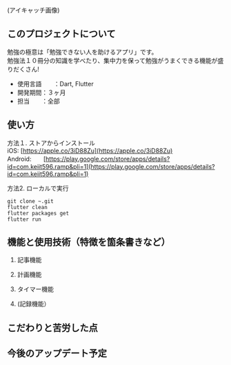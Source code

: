 (アイキャッチ画像)
## このプロジェクトについて
勉強の極意は「勉強できない人を助けるアプリ」です。  
勉強法１０冊分の知識を学べたり、集中力を保って勉強がうまくできる機能が盛りだくさん!  
- 使用言語　　：Dart, Flutter  
- 開発期間：３ヶ月  
- 担当　　：全部  

## 使い方
方法１. ストアからインストール  
iOS: [https://apple.co/3iD88Zu](https://apple.co/3iD88Zu)  
Android:　　[https://play.google.com/store/apps/details?id=com.keiit596.ramp&pli=1](https://play.google.com/store/apps/details?id=com.keiit596.ramp&pli=1)  

方法2. ローカルで実行
```
git clone ~.git
flutter clean
flutter packages get
flutter run
```

## 機能と使用技術（特徴を箇条書きなど）
1. 記事機能

2. 計画機能
3. タイマー機能
4. (記録機能）

## こだわりと苦労した点

## 今後のアップデート予定
